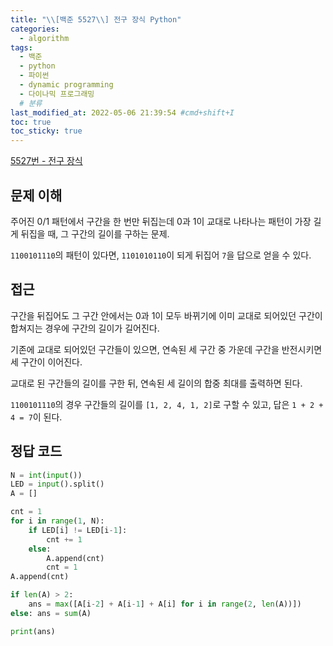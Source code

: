 ```yaml
---
title: "\\[백준 5527\\] 전구 장식 Python"
categories:
  - algorithm
tags:
  - 백준
  - python
  - 파이썬
  - dynamic programming
  - 다이나믹 프로그래밍
  # 분류
last_modified_at: 2022-05-06 21:39:54 #cmd+shift+I
toc: true
toc_sticky: true
---
```


[5527번 - 전구 장식](https://www.acmicpc.net/problem/5527)

## 문제 이해

주어진 0/1 패턴에서 구간을 한 번만 뒤집는데 0과 1이 교대로 나타나는 패턴이 가장 길게 뒤집을 때, 그 구간의 길이를 구하는 문제.

`1100101110`의 패턴이 있다면, `1101010110`이 되게 뒤집어 `7`을 답으로 얻을 수 있다.

## 접근

구간을 뒤집어도 그 구간 안에서는 0과 1이 모두 바뀌기에 이미 교대로 되어있던 구간이 합쳐지는 경우에 구간의 길이가 길어진다.

기존에 교대로 되어있던 구간들이 있으면, 연속된 세 구간 중 가운데 구간을 반전시키면 세 구간이 이어진다.

교대로 된 구간들의 길이를 구한 뒤, 연속된 세 길이의 합중 최대를 출력하면 된다.

`1100101110`의 경우 구간들의 길이를 `[1, 2, 4, 1, 2]`로 구할 수 있고, 답은 `1 + 2 + 4 = 7`이 된다.

## 정답 코드

```python
N = int(input())
LED = input().split()
A = []

cnt = 1
for i in range(1, N):
    if LED[i] != LED[i-1]:
        cnt += 1
    else:
        A.append(cnt)
        cnt = 1
A.append(cnt)

if len(A) > 2:
    ans = max([A[i-2] + A[i-1] + A[i] for i in range(2, len(A))])
else: ans = sum(A)

print(ans)

```
